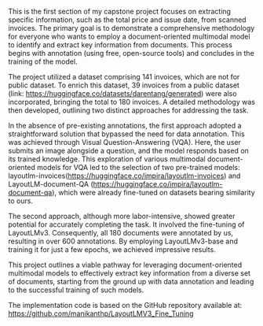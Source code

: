 This is the first section of my capstone project focuses on extracting specific information, such as the total price and issue date, from scanned invoices. The primary goal is to demonstrate a comprehensive methodology for everyone who wants to employ a document-oriented multimodal model to identify and extract key information from documents. This process begins with annotation (using free, open-source tools) and concludes in the training of the model.

The project utilized a dataset comprising 141 invoices, which are not for public dataset. To enrich this dataset, 39 invoices from a public dataset (link: https://huggingface.co/datasets/darentang/generated) were also incorporated, bringing the total to 180 invoices. A detailed methodology was then developed, outlining two distinct approaches for addressing the task.

In the absence of pre-existing annotations, the first approach adopted a straightforward solution that bypassed the need for data annotation. This was achieved through Visual Question-Answering (VQA). Here, the user submits an image alongside a question, and the model responds based on its trained knowledge. This exploration of various multimodal document-oriented models for VQA led to the selection of two pre-trained models: layoutlm-invoices(https://huggingface.co/impira/layoutlm-invoices) and LayoutLM-document-QA (https://huggingface.co/impira/layoutlm-document-qa), which were already fine-tuned on datasets bearing similarity to ours.

The second approach, although more labor-intensive, showed greater potential for accurately completing the task. It involved the fine-tuning of LayoutLMv3. Consequently, all 180 documents were annotated by us, resulting in over 600 annotations. By employing LayoutLMv3-base and training it for just a few epochs, we achieved impressive results.

This project outlines a viable pathway for leveraging document-oriented multimodal models to effectively extract key information from a diverse set of documents, starting from the ground up with data annotation and leading to the successful training of such models.

The implementation code is based on the GitHub repository available at: https://github.com/manikanthp/LayoutLMV3_Fine_Tuning

